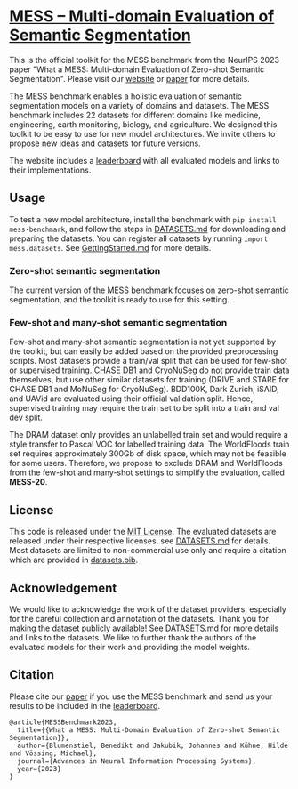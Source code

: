 # [MESS – Multi-domain Evaluation of Semantic Segmentation](https://blumenstiel.github.io/mess-benchmark/)

This is the official toolkit for the MESS benchmark from the NeurIPS 2023 paper "What a MESS: Multi-domain Evaluation of Zero-shot Semantic Segmentation".
Please visit our [website](https://blumenstiel.github.io/mess-benchmark/) or [paper](https://arxiv.org/abs/2306.15521) for more details.

The MESS benchmark enables a holistic evaluation of semantic segmentation models on a variety of domains and datasets. 
The MESS benchmark includes 22 datasets for different domains like medicine, engineering, earth monitoring, biology, and agriculture. 
We designed this toolkit to be easy to use for new model architectures. We invite others to propose new ideas and datasets for future versions.

The website includes a [leaderboard](https://blumenstiel.github.io/mess-benchmark/leaderboard/) with all evaluated models and links to their implementations.

## Usage

To test a new model architecture, install the benchmark with `pip install mess-benchmark`, and follow the steps in [DATASETS.md](DATASETS.md) for downloading and preparing the datasets.
You can register all datasets by running `import mess.datasets`. See [GettingStarted.md](GettingStarted.md) for more details.

### Zero-shot semantic segmentation

The current version of the MESS benchmark focuses on zero-shot semantic segmentation, and the toolkit is ready to use for this setting.

### Few-shot and many-shot semantic segmentation

Few-shot and many-shot semantic segmentation is not yet supported by the toolkit, but can easily be added based on the provided preprocessing scripts.
Most datasets provide a train/val split that can be used for few-shot or supervised training. 
CHASE DB1 and CryoNuSeg do not provide train data themselves, but use other similar datasets for training (DRIVE and STARE for CHASE DB1 and MoNuSeg for CryoNuSeg).
BDD100K, Dark Zurich, iSAID, and UAVid are evaluated using their official validation split. 
Hence, supervised training may require the train set to be split into a train and val dev split.  

The DRAM dataset only provides an unlabelled train set and would require a style transfer to Pascal VOC for labelled training data.
The WorldFloods train set requires approximately 300Gb of disk space, which may not be feasible for some users.
Therefore, we propose to exclude DRAM and WorldFloods from the few-shot and many-shot settings to simplify the evaluation, called **MESS-20**.

## License

This code is released under the [MIT License](LICENSE). The evaluated datasets are released under their respective licenses, see [DATASETS.md](DATASETS.md) for details. Most datasets are limited to non-commercial use only and require a citation which are provided in [datasets.bib](datasets.bib).

## Acknowledgement

We would like to acknowledge the work of the dataset providers, especially for the careful collection and annotation of the datasets. Thank you for making the dataset publicly available!
See [DATASETS.md](DATASETS.md) for more details and links to the datasets. We like to further thank the authors of the evaluated models for their work and providing the model weights.

## Citation

Please cite our [paper](https://arxiv.org/abs/2306.15521) if you use the MESS benchmark and send us your results to be included in the [leaderboard](https://blumenstiel.github.io/mess-benchmark/leaderboard/).

```
@article{MESSBenchmark2023,
  title={{What a MESS: Multi-Domain Evaluation of Zero-shot Semantic Segmentation}},
  author={Blumenstiel, Benedikt and Jakubik, Johannes and Kühne, Hilde and Vössing, Michael},
  journal={Advances in Neural Information Processing Systems},
  year={2023}
}
```
